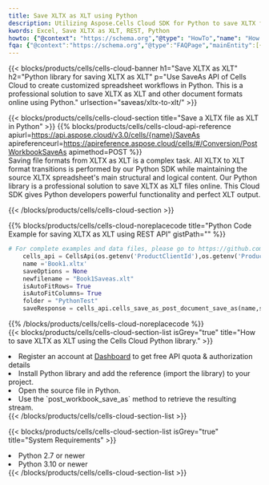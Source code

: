 ```yaml
---
title: Save XLTX as XLT using Python 
description: Utilizing Aspose.Cells Cloud SDK for Python to save XLTX format file as XLT format file. 
kwords: Excel, Save XLTX as XLT, REST, Python
howto: {"@context": "https://schema.org","@type": "HowTo","name": "How to save XLTX as XLT using the Cells Cloud Python library.","description": "How to save XLTX as XLT using the Cells Cloud Python library.","image": {"@type": "ImageObject"},"url": "/python/saveas/xltx-to-xlt/","step": [{ "@type": "HowToStep","name": "How to save XLTX as XLT using the Cells Cloud Python library. step 1", "image": {"@type": "ImageObject",},"url": "/python/saveas/xltx-to-xlt/","text": "Register an account at <a href='https://dashboard.aspose.cloud/'>Dashboard</a> to get free API quota & authorization details",},{ "@type": "HowToStep","name": "How to save XLTX as XLT using the Cells Cloud Python library. step 1", "image": {"@type": "ImageObject",},"url": "/python/saveas/xltx-to-xlt/","text": "Install Python library and add the reference (import the library) to your project.",},{ "@type": "HowToStep","name": "How to save XLTX as XLT using the Cells Cloud Python library. step 1", "image": {"@type": "ImageObject",},"url": "/python/saveas/xltx-to-xlt/","text": "Open the source file in Python.",},{ "@type": "HowToStep","name": "How to save XLTX as XLT using the Cells Cloud Python library. step 1", "image": {"@type": "ImageObject",},"url": "/python/saveas/xltx-to-xlt/","text": "Use the `post_workbook_save_as` method to retrieve the resulting stream.",}, ],"supply": {"@type": "HowToSupply","name": "document"},"tool": [{"@type": "HowToTool","name": "PyCharm, Visual Studio Code, Sublime, Eclipse"},{"@type": "HowToTool","name": "Aspose Cells"}],"totalTime": "PT6M"}
fqa: {"@context":"https://schema.org","@type":"FAQPage","mainEntity":[{"@type":"Question","name":"Why save file as other formats file in C# using REST API?","acceptedAnswer":{"@type":"Answer","text":"Documents are encoded in many ways, and some files may be incompatible with the software you use. To open and read such files, just save them as appropriate file formats.<br/><ol><li>Install .NET SDK and add the reference (import the library) to your project.</li><li>Open the source file in C# using REST API.</li><li>Call the PostWorkbookSaveAsRequest() method, passing an output filename with required extension.</li><li>Get the result of save as a separate file.</li></ol>"}},{"@type":"Question","name":"What file formats can I save as with your C# library?","acceptedAnswer":{"@type":"Answer","text":"We support a variety of file formats for conversion using .NET library, including XLSX, Excel, xls , PDF, CSV, HTML, Markdown, XML, PNG, JPG, TIFF, Json, TXT and many more."}},{"@type":"Question","name":"What is the maximum allowed file size for conversion using this .NET library?","acceptedAnswer":{"@type":"Answer","text":"There are no file size limits for format conversions using .NET library."}}]}
---
```



{{< blocks/products/cells/cells-cloud-banner h1="Save XLTX as XLT" h2="Python library for saving XLTX as XLT" p="Use SaveAs API of Cells Cloud to create customized spreadsheet workflows in Python. This is a professional solution to save XLTX as XLT and other document formats online using Python." urlsection="saveas/xltx-to-xlt/" >}}

{{< blocks/products/cells/cells-cloud-section  title="Save a XLTX file as XLT in Python" >}}
{{% blocks/products/cells/cells-cloud-api-reference  apiurl=https://api.aspose.cloud/v3.0/cells/{name}/SaveAs  apireferenceurl=https://apireference.aspose.cloud/cells/#/Conversion/PostWorkbookSaveAs  apimethod=POST %}}
<br/>
Saving file formats from XLTX as XLT is a complex task. All XLTX to XLT format transitions is performed by our Python SDK while maintaining the source XLTX spreadsheet's main structural and logical content. Our Python library is a professional solution to save XLTX as XLT files online. This Cloud SDK gives Python developers powerful functionality and perfect XLT output.

{{< /blocks/products/cells/cells-cloud-section >}}

{{% blocks/products/cells/cells-cloud-noreplacecode title="Python Code Example for saving XLTX as XLT using REST API" gistPath="" %}}
  
```python
# For complete examples and data files, please go to https://github.com/aspose-cells-cloud/aspose-cells-cloud-python/
    cells_api = CellsApi(os.getenv('ProductClientId'),os.getenv('ProductClientSecret'))
    name ='Book1.xltx'    
    saveOptions = None
    newfilename = "Book1Saveas.xlt"
    isAutoFitRows= True
    isAutoFitColumns= True
    folder = "PythonTest"
    saveResponse = cells_api.cells_save_as_post_document_save_as(name,save_options=saveOptions, newfilename=(folder +'/' + newfilename),folder=folder)
```
  
{{% /blocks/products/cells/cells-cloud-noreplacecode  %}}
<br/>
{{< blocks/products/cells/cells-cloud-section-list isGrey="true"  title="How to save XLTX as XLT using the Cells Cloud Python library." >}}
<li>Register an account at <a href="https://dashboard.aspose.cloud/">Dashboard</a> to get free API quota & authorization details</li>
<li>Install Python library and add the reference (import the library) to your project.</li>
<li>Open the source file in Python.</li>
<li>Use the `post_workbook_save_as` method to retrieve the resulting stream.</li>
{{< /blocks/products/cells/cells-cloud-section-list >}}

{{< blocks/products/cells/cells-cloud-section-list isGrey="true"  title="System Requirements" >}}
<li>Python 2.7 or newer</li>
<li>Python 3.10 or newer</li>
{{< /blocks/products/cells/cells-cloud-section-list >}}
